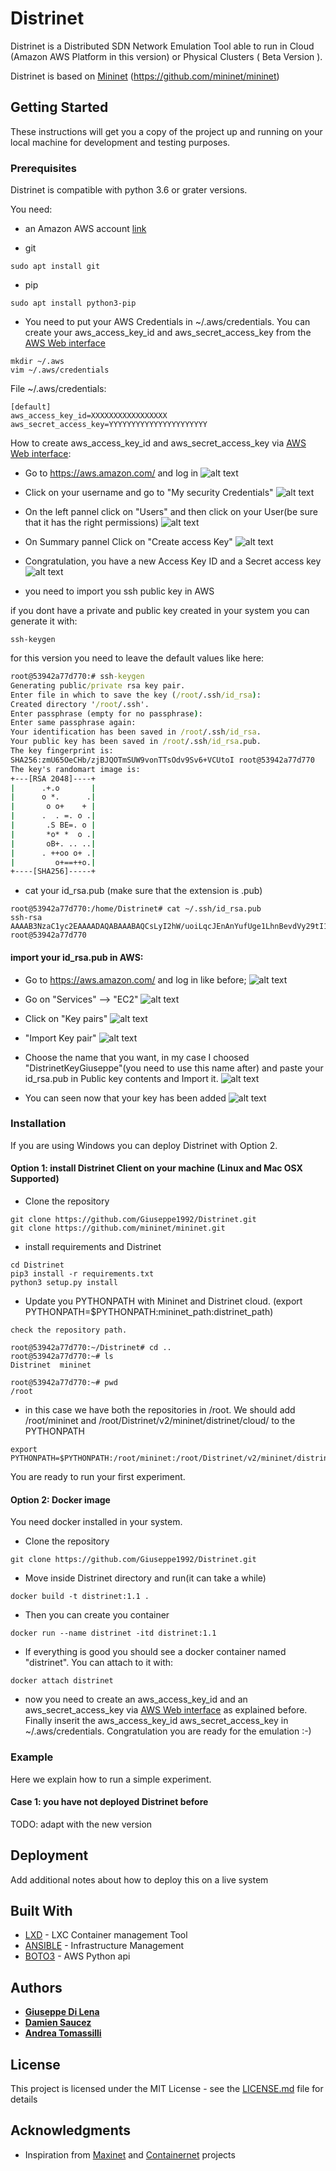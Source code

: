 # Distrinet

Distrinet is a Distributed SDN Network Emulation Tool able to run in Cloud (Amazon AWS Platform in this version) or Physical Clusters ( Beta Version ).

Distrinet is based on [Mininet](http://mininet.org) (https://github.com/mininet/mininet)


## Getting Started

These instructions will get you a copy of the project up and running on your local machine for development and testing purposes.

### Prerequisites
Distrinet is compatible with python 3.6 or grater versions.

You need:
* an Amazon AWS account [link](https://aws.amazon.com/)

* git
```
sudo apt install git
```

* pip
```
sudo apt install python3-pip
```


* You need to put your AWS Credentials in ~/.aws/credentials.
You can create your aws_access_key_id and aws_secret_access_key from the [AWS Web interface](https://aws.amazon.com/)
```
mkdir ~/.aws
vim ~/.aws/credentials
```

File ~/.aws/credentials:
```
[default]
aws_access_key_id=XXXXXXXXXXXXXXXXX
aws_secret_access_key=YYYYYYYYYYYYYYYYYYYYYY
```

How to create aws_access_key_id and aws_secret_access_key via [AWS Web interface](https://aws.amazon.com/):

* Go to https://aws.amazon.com/ and log in
![alt text](img/Step1.png)

* Click on your username and go to "My security Credentials"
![alt text](img/Step2.png)

* On the left pannel click on "Users" and then click on your User(be sure that it has the right permissions)
![alt text](img/Step3.png)

* On Summary pannel Click on "Create access Key"
![alt text](img/Step4.png)

* Congratulation, you have a new Access Key ID and a Secret access key 
![alt text](img/Step5.png)

* you need to import you ssh public key in AWS

if you dont have a private and public key created in your system you can generate it with:
```
ssh-keygen
```

for this version you need to leave the default values like here:
```bat
root@53942a77d770:# ssh-keygen
Generating public/private rsa key pair.
Enter file in which to save the key (/root/.ssh/id_rsa):
Created directory '/root/.ssh'.
Enter passphrase (empty for no passphrase):
Enter same passphrase again:
Your identification has been saved in /root/.ssh/id_rsa.
Your public key has been saved in /root/.ssh/id_rsa.pub.
The key fingerprint is:
SHA256:zmU65OeCHb/zjBJQOTmSUW9vonTTsOdv9Sv6+VCUtoI root@53942a77d770
The key's randomart image is:
+---[RSA 2048]----+
|      .+.o       |
|      o *.      .|
|       o o+    + |
|      .  . =. o .|
|       .S BE=. o |
|       *o* *  o .|
|       oB+. .. ..|
|      . ++oo o+ .|
|         o+==++o.|
+----[SHA256]-----+
```

* cat your id_rsa.pub (make sure that the extension is .pub)
```
root@53942a77d770:/home/Distrinet# cat ~/.ssh/id_rsa.pub
ssh-rsa AAAAB3NzaC1yc2EAAAADAQABAAABAQCsLyI2hW/uoiLqcJEnAnYufUge1LhnBevdVy29tI1r93KFcQrspE2LwuwWhVxtC4QdhIIcZ1nfN5zTIWhOkIUXEc3oZcu/JEMix+ygJXoW53/6gKC/hPqZPT+d2ahyoXw+zYqOjBp3VjhHG32jfQE5oGhU3nSTVrdPj3BEnJJ0o4WHyLiwRxv5z2aATS7b0ziYU2f3Zwdf3s+zJ54Ois6/c6TtTGI0B8p2zr4CrsK5pCaUnlW0/sgOsS98wAP1NjxDxPUak2cr8ZbMA7TWLUXO11HAZaW2qgqxImsg90Wf4RQkX5GesmTglSl0W/t3Jg+3Q4idX4PgRzPl4GAMvJp7 root@53942a77d770
```

#### import  your id_rsa.pub in AWS:
* Go to https://aws.amazon.com/ and log in like before;
![alt text](img/Step1.png)

* Go on "Services" --> "EC2"
![alt text](img/Key1.png)

* Click on "Key pairs"
![alt text](img/Key2.png)

* "Import Key pair"
![alt text](img/Key3.png)

* Choose the name that you want, in my case I choosed "DistrinetKeyGiuseppe"(you need to use this name after) and paste your id_rsa.pub in Public key contents and Import it.
![alt text](img/Key4.png)

* You can seen now that your key has been added
![alt text](img/Key5.png)


### Installation
If you are using Windows you can deploy Distrinet with Option 2.

#### Option 1: install Distrinet Client on your machine (Linux and Mac OSX Supported)

* Clone the repository

```
git clone https://github.com/Giuseppe1992/Distrinet.git
git clone https://github.com/mininet/mininet.git
```


* install requirements and Distrinet

```
cd Distrinet
pip3 install -r requirements.txt
python3 setup.py install
```

* Update you PYTHONPATH with Mininet and Distrinet cloud. (export PYTHONPATH=$PYTHONPATH:mininet_path:distrinet_path)

```
check the repository path.

root@53942a77d770:~/Distrinet# cd ..
root@53942a77d770:~# ls
Distrinet  mininet

root@53942a77d770:~# pwd
/root
```
* in this case we have both the repositories in /root. We should add /root/mininet and /root/Distrinet/v2/mininet/distrinet/cloud/
to the PYTHONPATH

```
export PYTHONPATH=$PYTHONPATH:/root/mininet:/root/Distrinet/v2/mininet/distrinet/cloud/
```

You are ready to run your first experiment.

#### Option 2: Docker image
You need docker installed in your system.

* Clone the repository

```
git clone https://github.com/Giuseppe1992/Distrinet.git
```

* Move inside Distrinet directory and run(it can take a while)
```
docker build -t distrinet:1.1 .
```

* Then you can create you container
```
docker run --name distrinet -itd distrinet:1.1
```
* If everything is good you should see a docker container named "distrinet". You can attach to it with:
```
docker attach distrinet
```

* now you need to create an aws_access_key_id and an aws_secret_access_key via
 [AWS Web interface](https://aws.amazon.com/) as explained before.
 Finally inserit the aws_access_key_id aws_secret_access_key in ~/.aws/credentials.
 Congratulation you are ready for the emulation :-)


### Example

Here we explain how to run a simple experiment.

#### Case 1: you have not deployed Distrinet before
 TODO: adapt with the new version

## Deployment

Add additional notes about how to deploy this on a live system

## Built With

* [LXD](https://linuxcontainers.org/#LXD) - LXC Container management Tool
* [ANSIBLE](https://www.ansible.com) - Infrastructure Management
* [BOTO3](https://boto3.amazonaws.com/v1/documentation/api/latest/index.html?id=docs_gateway) - AWS Python api


## Authors

* **[Giuseppe Di Lena](mailto:giuseppe.di-lena@inria.fr)** 
* **[Damien Saucez](mailto:damien.saucez@inria.fr)**
* **[Andrea Tomassilli](mailto:andrea.tomassilli@gmail.com)**

## License

This project is licensed under the MIT License - see the [LICENSE.md](LICENSE.md) file for details

## Acknowledgments

* Inspiration from [Maxinet](https://maxinet.github.io) and [Containernet](https://containernet.github.io) projects
